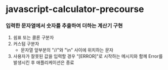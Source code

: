 # javascript-calculator-precourse

### 입력한 문자열에서 숫자를 추출하여 더하는 계산기 구현
1. 쉼표 또는 콜론 구분자
2. 커스텀 구분자 
    * 문자열 앞부분의 "//"와 "\n" 사이에 위치하는 문자
3. 사용자가 잘못된 값을 입력할 경우 "[ERROR]"로 시작하는 메시지와 함께 Error를 발생시킨 후 애플리케이션은 종료